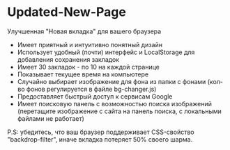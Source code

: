# Updated-New-Page
Улучшенная "Новая вкладка" для вашего браузера

- Имеет приятный и интуитивно понятный дизайн
- Использует удобный (почти) интерфейс и LocalStorage для добавления сохранения закладок
- Имеет 30 закладок - по 10 на каждой странице
- Показывает текущее время на компьютере
- Случайно выбирает изображение для фона из папки с фонами (кол-во фонов регулируется в файле bg-changer.js)
- Предоставляет быстрый доступ к сервисам Google
- Имеет поисковую панель с возможностью поиска изображений (перетащите изображение с сайта на панель поиска, с локальными файлами не работает)

P.S: убедитесь, что ваш браузер поддерживает CSS-свойство "backdrop-filter", иначе вкладка потеряет 50% своего шарма.
